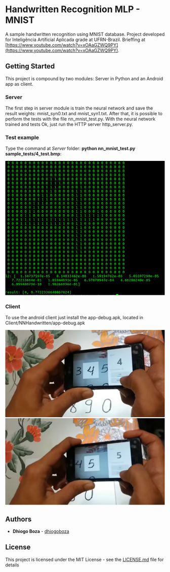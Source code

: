 # Handwritten Recognition MLP - MNIST

A sample handwritten recognition using MNIST database. Project developed for Inteligência Artificial Aplicada grade at UFRN-Brazil. Brieffing at [https://www.youtube.com/watch?v=xOAaGZWQ9PY](https://www.youtube.com/watch?v=xOAaGZWQ9PY).

## Getting Started

This project is compound by two modules: Server in Python and an Android app as client.

### Server

The first step in server module is train the neural network and save the result weights: mnist_syn0.txt and mnist_syn1.txt. After that, it is possible to perform the tests with the file nn_mnist_test.py. With the neural network trained and tests Ok, just run the HTTP server http_server.py.

### Test example

Type the command at *Server* folder: **python nn_mnist_test.py sample_tests/4_test.bmp**:

![Picture 1](screenshots/server001.png "4")

### Client

To use the android client just install the app-debug.apk, located in Client/NNHandwritten/app-debug.apk

![Picture 2](screenshots/client001.png "4")
![Picture 3](screenshots/client002.png "5")

## Authors

* **Dhiogo Boza** - [dhiogoboza](https://github.com/dhiogoboza)

## License

This project is licensed under the MIT License - see the [LICENSE.md](LICENSE.md) file for details

